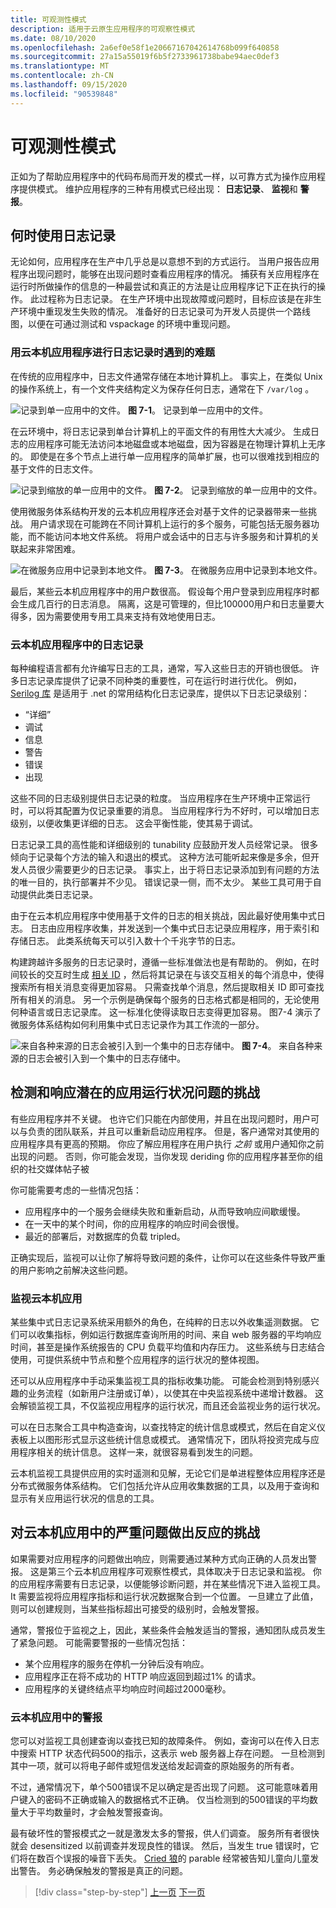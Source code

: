 ```yaml
---
title: 可观测性模式
description: 适用于云原生应用程序的可观察性模式
ms.date: 08/10/2020
ms.openlocfilehash: 2a6ef0e58f1e20667167042614768b099f640858
ms.sourcegitcommit: 27a15a55019f6b5f2733961738babe94aec0def3
ms.translationtype: MT
ms.contentlocale: zh-CN
ms.lasthandoff: 09/15/2020
ms.locfileid: "90539848"
---
```

# <a name="observability-patterns"></a>可观测性模式

正如为了帮助应用程序中的代码布局而开发的模式一样，以可靠方式为操作应用程序提供模式。 维护应用程序的三种有用模式已经出现： **日志记录**、 **监视**和 **警报**。

## <a name="when-to-use-logging"></a>何时使用日志记录

无论如何，应用程序在生产中几乎总是以意想不到的方式运行。 当用户报告应用程序出现问题时，能够在出现问题时查看应用程序的情况。 捕获有关应用程序在运行时所做操作的信息的一种最尝试和真正的方法是让应用程序记下正在执行的操作。 此过程称为日志记录。 在生产环境中出现故障或问题时，目标应该是在非生产环境中重现发生失败的情况。 准备好的日志记录可为开发人员提供一个路线图，以便在可通过测试和 vspackage 的环境中重现问题。

### <a name="challenges-when-logging-with-cloud-native-applications"></a>用云本机应用程序进行日志记录时遇到的难题

在传统的应用程序中，日志文件通常存储在本地计算机上。 事实上，在类似 Unix 的操作系统上，有一个文件夹结构定义为保存任何日志，通常在下 `/var/log` 。

![记录到单一应用中的文件。 ](./media/single-monolith-logging.png)
**图 7-1**。 记录到单一应用中的文件。

在云环境中，将日志记录到单台计算机上的平面文件的有用性大大减少。 生成日志的应用程序可能无法访问本地磁盘或本地磁盘，因为容器是在物理计算机上无序的。 即使是在多个节点上进行单一应用程序的简单扩展，也可以很难找到相应的基于文件的日志文件。

![记录到缩放的单一应用中的文件。 ](./media/multiple-node-monolith-logging.png)
**图 7-2**。 记录到缩放的单一应用中的文件。

使用微服务体系结构开发的云本机应用程序还会对基于文件的记录器带来一些挑战。 用户请求现在可能跨在不同计算机上运行的多个服务，可能包括无服务器功能，而不能访问本地文件系统。 将用户或会话中的日志与许多服务和计算机的关联起来非常困难。

![在微服务应用中记录到本地文件。 ](./media/local-log-file-per-service.png)
**图 7-3**。 在微服务应用中记录到本地文件。

最后，某些云本机应用程序中的用户数很高。 假设每个用户登录到应用程序时都会生成几百行的日志消息。 隔离，这是可管理的，但比100000用户和日志量要大得多，因为需要使用专用工具来支持有效地使用日志。

### <a name="logging-in-cloud-native-applications"></a>云本机应用程序中的日志记录

每种编程语言都有允许编写日志的工具，通常，写入这些日志的开销也很低。 许多日志记录库提供了记录不同种类的重要性，可在运行时进行优化。 例如， [Serilog 库](https://serilog.net/) 是适用于 .net 的常用结构化日志记录库，提供以下日志记录级别：

* “详细”
* 调试
* 信息
* 警告
* 错误
* 出现

这些不同的日志级别提供日志记录的粒度。 当应用程序在生产环境中正常运行时，可以将其配置为仅记录重要的消息。 当应用程序行为不好时，可以增加日志级别，以便收集更详细的日志。 这会平衡性能，使其易于调试。

日志记录工具的高性能和详细级别的 tunability 应鼓励开发人员经常记录。 很多倾向于记录每个方法的输入和退出的模式。 这种方法可能听起来像是多余，但开发人员很少需要更少的日志记录。 事实上，出于将日志记录添加到有问题的方法的唯一目的，执行部署并不少见。 错误记录一侧，而不太少。 某些工具可用于自动提供此类日志记录。

由于在云本机应用程序中使用基于文件的日志的相关挑战，因此最好使用集中式日志。 日志由应用程序收集，并发送到一个集中式日志记录应用程序，用于索引和存储日志。 此类系统每天可以引入数十个千兆字节的日志。

构建跨越许多服务的日志记录时，遵循一些标准做法也是有帮助的。 例如，在时间较长的交互时生成 [相关 ID](https://blog.rapid7.com/2016/12/23/the-value-of-correlation-ids/) ，然后将其记录在与该交互相关的每个消息中，使得搜索所有相关消息变得更加容易。 只需查找单个消息，然后提取相关 ID 即可查找所有相关的消息。 另一个示例是确保每个服务的日志格式都是相同的，无论使用何种语言或日志记录库。 这一标准化使得读取日志变得更加容易。 图7-4 演示了微服务体系结构如何利用集中式日志记录作为其工作流的一部分。

![来自各种来源的日志会被引入到一个集中的日志存储中。 ](./media/centralized-logging.png)
**图 7-4**。 来自各种来源的日志会被引入到一个集中的日志存储中。

## <a name="challenges-with-detecting-and-responding-to-potential-app-health-issues"></a>检测和响应潜在的应用运行状况问题的挑战

有些应用程序并不关键。 也许它们只能在内部使用，并且在出现问题时，用户可以与负责的团队联系，并且可以重新启动应用程序。 但是，客户通常对其使用的应用程序具有更高的预期。 你应了解应用程序在用户执行 *之前* 或用户通知你之前出现的问题。 否则，你可能会发现，当你发现 deriding 你的应用程序甚至你的组织的社交媒体帖子被

你可能需要考虑的一些情况包括：

- 应用程序中的一个服务会继续失败和重新启动，从而导致响应间歇缓慢。
- 在一天中的某个时间，你的应用程序的响应时间会很慢。
- 最近的部署后，对数据库的负载 tripled。

正确实现后，监视可以让你了解将导致问题的条件，让你可以在这些条件导致严重的用户影响之前解决这些问题。

### <a name="monitoring-cloud-native-apps"></a>监视云本机应用

某些集中式日志记录系统采用额外的角色，在纯粹的日志以外收集遥测数据。 它们可以收集指标，例如运行数据库查询所用的时间、来自 web 服务器的平均响应时间，甚至是操作系统报告的 CPU 负载平均值和内存压力。 这些系统与日志结合使用，可提供系统中节点和整个应用程序的运行状况的整体视图。

还可以从应用程序中手动采集监视工具的指标收集功能。 可能会检测到特别感兴趣的业务流程（如新用户注册或订单），以使其在中央监视系统中递增计数器。 这会解锁监视工具，不仅监视应用程序的运行状况，而且还会监视业务的运行状况。

可以在日志聚合工具中构造查询，以查找特定的统计信息或模式，然后在自定义仪表板上以图形形式显示这些统计信息或模式。 通常情况下，团队将投资完成与应用程序相关的统计信息。 这样一来，就很容易看到发生的问题。

云本机监视工具提供应用的实时遥测和见解，无论它们是单进程整体应用程序还是分布式微服务体系结构。 它们包括允许从应用收集数据的工具，以及用于查询和显示有关应用运行状况的信息的工具。

## <a name="challenges-with-reacting-to-critical-problems-in-cloud-native-apps"></a>对云本机应用中的严重问题做出反应的挑战

如果需要对应用程序的问题做出响应，则需要通过某种方式向正确的人员发出警报。 这是第三个云本机应用程序可观察性模式，具体取决于日志记录和监视。 你的应用程序需要有日志记录，以便能够诊断问题，并在某些情况下进入监视工具。 It 需要监视将应用程序指标和运行状况数据聚合到一个位置。 一旦建立了此值，则可以创建规则，当某些指标超出可接受的级别时，会触发警报。

通常，警报位于监视之上，因此，某些条件会触发适当的警报，通知团队成员发生了紧急问题。 可能需要警报的一些情况包括：

- 某个应用程序的服务在停机一分钟后没有响应。
- 应用程序正在将不成功的 HTTP 响应返回到超过1% 的请求。
- 应用程序的关键终结点平均响应时间超过2000毫秒。

### <a name="alerts-in-cloud-native-apps"></a>云本机应用中的警报

您可以对监视工具创建查询以查找已知的故障条件。 例如，查询可以在传入日志中搜索 HTTP 状态代码500的指示，这表示 web 服务器上存在问题。 一旦检测到其中一项，就可以将电子邮件或短信发送给发起调查的原始服务的所有者。

不过，通常情况下，单个500错误不足以确定是否出现了问题。 这可能意味着用户键入的密码不正确或输入的数据格式不正确。 仅当检测到的500错误的平均数量大于平均数量时，才会触发警报查询。

最有破坏性的警报模式之一就是激发太多的警报，供人们调查。 服务所有者很快就会 desensitized 以前调查并发现良性的错误。 然后，当发生 true 错误时，它们将在数百个误报的噪音下丢失。 [Cried 狼](https://en.wikipedia.org/wiki/The_Boy_Who_Cried_Wolf)的 parable 经常被告知儿童向儿童发出警告。 务必确保触发的警报是真正的问题。

>[!div class="step-by-step"]
>[上一页](monitoring-health.md)
>[下一页](logging-with-elastic-stack.md)
